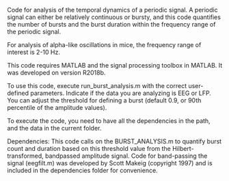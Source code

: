Code for analysis of the temporal dynamics of a periodic signal. A periodic signal can either be relatively continuous or bursty, and this code quantifies the number of bursts and the burst duration within the frequency range of the periodic signal.

For analysis of alpha-like oscillations in mice, the frequency range of interest is 2-10 Hz. 

This code requires MATLAB and the signal processing toolbox in MATLAB. It was developed on version R2018b. 

To use this code, execute run_burst_analysis.m with the correct user-defined parameters. Indicate if the data you are analyzing is EEG or LFP. You can adjust the threshold for defining a burst (default 0.9, or 90th percentile of the amplitude values). 

To execute the code, you need to have all the dependencies in the path, and the data in the current folder.

Dependencies: This code calls on the BURST_ANALYSIS.m to quantify burst count and duration based on this threshold value from the Hilbert-transformed, bandpassed amplitude signal. Code for band-passing the signal (eegfilt.m) was developed by Scott Makeig (copyright 1997) and is included in the dependencies folder for convenience. 
